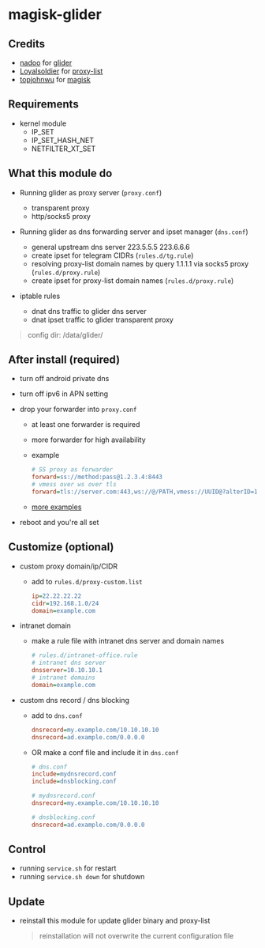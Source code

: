 # magisk-glider

## Credits

- [nadoo](https://github.com/nadoo) for [glider](https://github.com/nadoo/glider)
- [Loyalsoldier](https://github.com/Loyalsoldier) for [proxy-list](https://github.com/Loyalsoldier/v2ray-rules-dat)
- [topjohnwu](https://github.com/topjohnwu) for [magisk](https://github.com/topjohnwu/Magisk)

## Requirements

- kernel module
  - IP_SET
  - IP_SET_HASH_NET
  - NETFILTER_XT_SET

## What this module do

- Running glider as proxy server (`proxy.conf`)
  - transparent proxy
  - http/socks5 proxy

- Running glider as dns forwarding server and ipset manager (`dns.conf`)
  - general upstream dns server 223.5.5.5 223.6.6.6
  - create ipset for telegram CIDRs (`rules.d/tg.rule`)
  - resolving proxy-list domain names by query 1.1.1.1 via socks5 proxy (`rules.d/proxy.rule`)
  - create ipset for proxy-list domain names (`rules.d/proxy.rule`)

- iptable rules
  - dnat dns traffic to glider dns server
  - dnat ipset traffic to glider transparent proxy

>config dir: /data/glider/

## After install (required)

- turn off android private dns
- turn off ipv6 in APN setting
- drop your forwarder into `proxy.conf`
  - at least one forwarder is required
  - more forwarder for high availability
  - example

    ```ini
    # SS proxy as forwarder
    forward=ss://method:pass@1.2.3.4:8443
    # vmess over ws over tls
    forward=tls://server.com:443,ws://@/PATH,vmess://UUID@?alterID=123
    ```
  
  - [more examples](https://github.com/nadoo/glider/blob/master/config/glider.conf.example#L81-L151)

- reboot and you're all set

## Customize (optional)

- custom proxy domain/ip/CIDR
  - add to `rules.d/proxy-custom.list`

    ```ini
    ip=22.22.22.22
    cidr=192.168.1.0/24
    domain=example.com
    ```

- intranet domain
  - make a rule file with intranet dns server and domain names

    ```ini
    # rules.d/intranet-office.rule
    # intranet dns server
    dnsserver=10.10.10.1
    # intranet domains
    domain=example.com
    ```

- custom dns record / dns blocking
  - add to `dns.conf`

    ```ini
    dnsrecord=my.example.com/10.10.10.10
    dnsrecord=ad.example.com/0.0.0.0
    ```

  - OR make a conf file and include it in `dns.conf`

    ```ini
    # dns.conf
    include=mydnsrecord.conf
    include=dnsblocking.conf

    # mydnsrecord.conf
    dnsrecord=my.example.com/10.10.10.10
    
    # dnsblocking.conf
    dnsrecord=ad.example.com/0.0.0.0
    ```

## Control

- running `service.sh` for restart
- running `service.sh down` for shutdown

## Update

- reinstall this module for update glider binary and proxy-list
  >reinstallation will not overwrite the current configuration file
